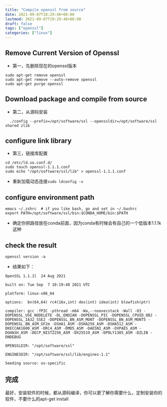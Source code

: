 ```yaml
---
title: "Compile openssl from source"
date: 2021-09-07T18:29:48+08:00
lastmod: 2021-09-07T19:29:48+08:00
draft: false
tags: ["openssl"]
categories: ["linux"]
---
```


## Remove Current Version of Openssl
- 第一，先删除现在的openssl版本
```shell
sudo apt-get remove openssl
sudo apt-get remove --auto-remove openssl
sudo apt-get purge openssl
```
## Download package and compile from source
- 第二，从源码安装
```shell
  ./config --prefix=/opt/software/ssl --openssldir=/opt/software/ssl shared zlib
```
## configure link library
- 第三，链接库配置
```shell
cd /etc/ld.so.conf.d/
sudo touch openssl-1.1.1.conf
sudo echo "/opt/software/ssl/lib" > openssl-1.1.1.conf
```
- 重新加载动态连接```sudo ldconfig -v```
## configure environment path
```shell
emacs ~/.zshrc  # if you like bash, go and set in ~/.bashrc
export PATH=/opt/software/ssl/bin:$CONDA_HOME/bin:$PATH
```
- 确定你把路径放在conda前面，因为conda有时候会有自己的一个低版本1.1.1k这种
## check the result
```shell
openssl version -a
```
- 结果如下：
```shell
OpenSSL 1.1.1l  24 Aug 2021

built on: Tue Sep  7 10:19:48 2021 UTC

platform: linux-x86_64

options:  bn(64,64) rc4(16x,int) des(int) idea(int) blowfish(ptr) 

compiler: gcc -fPIC -pthread -m64 -Wa,--noexecstack -Wall -O3 -DOPENSSL_USE_NODELETE -DL_ENDIAN -DOPENSSL_PIC -DOPENSSL_CPUID_OBJ -DOPENSSL_IA32_SSE2 -DOPENSSL_BN_ASM_MONT -DOPENSSL_BN_ASM_MONT5 -DOPENSSL_BN_ASM_GF2m -DSHA1_ASM -DSHA256_ASM -DSHA512_ASM -DKECCAK1600_ASM -DRC4_ASM -DMD5_ASM -DAESNI_ASM -DVPAES_ASM -DGHASH_ASM -DECP_NISTZ256_ASM -DX25519_ASM -DPOLY1305_ASM -DZLIB -DNDEBUG

OPENSSLDIR: "/opt/software/ssl"

ENGINESDIR: "/opt/software/ssl/lib/engines-1.1"

Seeding source: os-specific
```

## 完成
最好，安装软件的时候，都从源码编译，你可以更了解你需要什么，定制安装你的软件，不要什么的apt-get install

